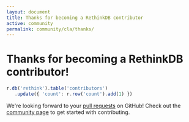 ```yaml
---
layout: document
title: Thanks for becoming a RethinkDB contributor
active: community
permalink: community/cla/thanks/
---
```


# Thanks for becoming a RethinkDB contributor!

```javascript
r.db('rethink').table('contributors')
   .update({ 'count': r.row('count').add(1) })
```

We're looking forward to your [pull requests][1] on GitHub! Check out the
[community page][2] to get started with contributing.

[1]: https://github.com/rethinkdb/rethinkdb
[2]: /community
